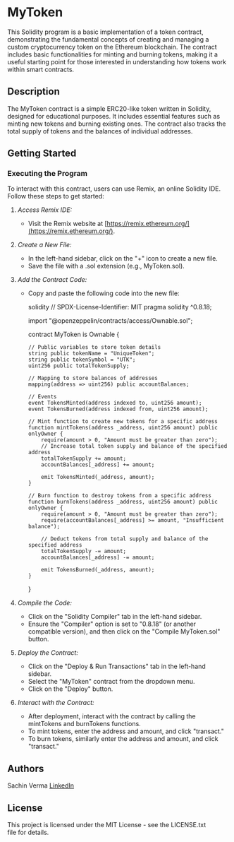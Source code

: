 # MyToken

This Solidity program is a basic implementation of a token contract, demonstrating the fundamental concepts of creating and managing a custom cryptocurrency token on the Ethereum blockchain. The contract includes basic functionalities for minting and burning tokens, making it a useful starting point for those interested in understanding how tokens work within smart contracts.

## Description

The MyToken contract is a simple ERC20-like token written in Solidity, designed for educational purposes. It includes essential features such as minting new tokens and burning existing ones. The contract also tracks the total supply of tokens and the balances of individual addresses.

## Getting Started

### Executing the Program

To interact with this contract, users can use Remix, an online Solidity IDE. Follow these steps to get started:

1. *Access Remix IDE:*
   - Visit the Remix website at [https://remix.ethereum.org/](https://remix.ethereum.org/).

2. *Create a New File:*
   - In the left-hand sidebar, click on the "+" icon to create a new file.
   - Save the file with a .sol extension (e.g., MyToken.sol).

3. *Add the Contract Code:*
   - Copy and paste the following code into the new file:

     solidity
     // SPDX-License-Identifier: MIT
     pragma solidity ^0.8.18;

     import "@openzeppelin/contracts/access/Ownable.sol";

     contract MyToken is Ownable {

         // Public variables to store token details
         string public tokenName = "UniqueToken";
         string public tokenSymbol = "UTK";
         uint256 public totalTokenSupply;

         // Mapping to store balances of addresses
         mapping(address => uint256) public accountBalances;

         // Events
         event TokensMinted(address indexed to, uint256 amount);
         event TokensBurned(address indexed from, uint256 amount);

         // Mint function to create new tokens for a specific address
         function mintTokens(address _address, uint256 amount) public onlyOwner {
             require(amount > 0, "Amount must be greater than zero");
             // Increase total token supply and balance of the specified address
             totalTokenSupply += amount;
             accountBalances[_address] += amount;

             emit TokensMinted(_address, amount);
         }

         // Burn function to destroy tokens from a specific address
         function burnTokens(address _address, uint256 amount) public onlyOwner {
             require(amount > 0, "Amount must be greater than zero");
             require(accountBalances[_address] >= amount, "Insufficient balance");

             // Deduct tokens from total supply and balance of the specified address
             totalTokenSupply -= amount;
             accountBalances[_address] -= amount;

             emit TokensBurned(_address, amount);
         }
     }
     

4. *Compile the Code:*
   - Click on the "Solidity Compiler" tab in the left-hand sidebar.
   - Ensure the "Compiler" option is set to "0.8.18" (or another compatible version), and then click on the "Compile MyToken.sol" button.

5. *Deploy the Contract:*
   - Click on the "Deploy & Run Transactions" tab in the left-hand sidebar.
   - Select the "MyToken" contract from the dropdown menu.
   - Click on the "Deploy" button.

6. *Interact with the Contract:*
   - After deployment, interact with the contract by calling the mintTokens and burnTokens functions.
   - To mint tokens, enter the address and amount, and click "transact."
   - To burn tokens, similarly enter the address and amount, and click "transact."

## Authors

Sachin Verma
[LinkedIn](www.linkedin.com/in/sachin-verma-444790188/)

## License

This project is licensed under the MIT License - see the LICENSE.txt file for details.
